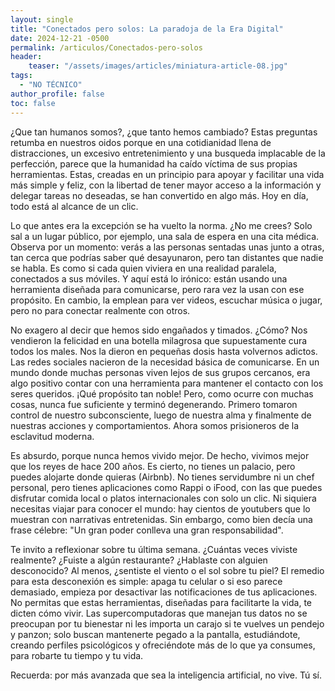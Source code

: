 ```yaml
---
layout: single
title: "Conectados pero solos: La paradoja de la Era Digital"
date: 2024-12-21 -0500
permalink: /articulos/Conectados-pero-solos
header:
    teaser: "/assets/images/articles/miniatura-article-08.jpg"
tags:
  - "NO TÉCNICO"
author_profile: false
toc: false
---
```


¿Que tan humanos somos?, ¿que tanto hemos cambiado? Estas preguntas retumba en nuestros oidos porque en una cotidianidad llena de distracciones, un excesivo entretenimiento y una busqueda implacable de la perfección, parece que la humanidad ha caído víctima de sus propias herramientas. Estas, creadas en un principio para apoyar y facilitar una vida más simple y feliz, con la libertad de tener mayor acceso a la información y delegar tareas no deseadas, se han convertido en algo más. Hoy en día, todo está al alcance de un clic.

Lo que antes era la excepción se ha vuelto la norma. ¿No me crees? Solo sal a un lugar público, por ejemplo, una sala de espera en una cita médica. Observa por un momento: verás a las personas sentadas unas junto a otras, tan cerca que podrías saber qué desayunaron, pero tan distantes que nadie se habla. Es como si cada quien viviera en una realidad paralela, conectados a sus móviles. Y aquí está lo irónico: están usando una herramienta diseñada para comunicarse, pero rara vez la usan con ese propósito. En cambio, la emplean para ver videos, escuchar música o jugar, pero no para conectar realmente con otros.

No exagero al decir que hemos sido engañados y timados. ¿Cómo? Nos vendieron la felicidad en una botella milagrosa que supuestamente cura todos los males. Nos la dieron en pequeñas dosis hasta volvernos adictos.
Las redes sociales nacieron de la necesidad básica de comunicarse. En un mundo donde muchas personas viven lejos de sus grupos cercanos, era algo positivo contar con una herramienta para mantener el contacto con los seres queridos. ¡Qué propósito tan noble! Pero, como ocurre con muchas cosas, nunca fue suficiente y terminó degenerando. Primero tomaron control de nuestro subconsciente, luego de nuestra alma y finalmente de nuestras acciones y comportamientos. Ahora somos prisioneros de la esclavitud moderna.

Es absurdo, porque nunca hemos vivido mejor. De hecho, vivimos mejor que los reyes de hace 200 años. Es cierto, no tienes un palacio, pero puedes alojarte donde quieras (Airbnb). No tienes servidumbre ni un chef personal, pero tienes aplicaciones como Rappi o iFood, con las que puedes disfrutar comida local o platos internacionales con solo un clic. Ni siquiera necesitas viajar para conocer el mundo: hay cientos de youtubers que lo muestran con narrativas entretenidas. Sin embargo, como bien decía una frase célebre: "Un gran poder conlleva una gran responsabilidad".

Te invito a reflexionar sobre tu última semana. ¿Cuántas veces viviste realmente? ¿Fuiste a algún restaurante? ¿Hablaste con alguien desconocido? Al menos, ¿sentiste el viento o el sol sobre tu piel? El remedio para esta desconexión es simple: apaga tu celular o si eso parece demasiado, empieza por desactivar las notificaciones de tus aplicaciones. No permitas que estas herramientas, diseñadas para facilitarte la vida, te dicten cómo vivir. Las supercomputadoras que manejan tus datos no se preocupan por tu bienestar ni les importa un carajo si te vuelves un pendejo y panzon; solo buscan mantenerte pegado a la pantalla, estudiándote, creando perfiles psicológicos y ofreciéndote más de lo que ya consumes, para robarte tu tiempo y tu vida.

Recuerda: por más avanzada que sea la inteligencia artificial, no vive. Tú sí.
